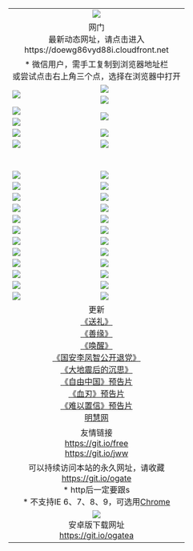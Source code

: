 ﻿<table>
  <tr></tr>
  <tr><td colspan=2 align=center><img src="https://cloud.githubusercontent.com/assets/11880933/13434984/f430fae2-e012-11e5-814f-c2df1e82b247.jpg" /></td></tr>
  <tr><td colspan=2 align=center>网门<br>最新动态网址，请点击进入
<br>https://doewg86vyd88i.cloudfront.net
    </td>
  </tr>
  <tr>
    <td colspan=2 align=center>* 微信用户，需手工复制到浏览器地址栏<br>或尝试点击右上角三个点，选择在浏览器中打开
    <!--br>* IE6打开动态网址须在选项中勾选TLS 1.0--></td>
  </tr>
  <tr>
    <td rowspan=2><a href="https://doewg86vyd88i.cloudfront.net/ogUP.aspx?name=11DKC.mp4&list=11DKC" target="_blank"><img src="https://doewg86vyd88i.cloudfront.net/Up/11DKC1.jpg" /></a></td> 
    <td><div><a href="https://doewg86vyd88i.cloudfront.net/ogUP.aspx?name=LRWS.mp4&list=LRWS" target="_blank"><img src="https://doewg86vyd88i.cloudfront.net/Up/LRWS.jpg" /></a></td>
   </tr>
  <tr>
    <td><a href="https://doewg86vyd88i.cloudfront.net/ogNiceVedio.aspx" target="_blank"><img src="https://doewg86vyd88i.cloudfront.net/Up/11TGKDY.jpg" /></a></td>
  </tr>
  <tr>
    <td><a href="https://doewg86vyd88i.cloudfront.net/ogUP.aspx?name=JQR.mp4&count=2" target="_blank"><img src="https://doewg86vyd88i.cloudfront.net/Up/JQR.jpg" /></a></td>   
    <td rowspan=2><a href="https://doewg86vyd88i.cloudfront.net/ogUP.aspx?name=JP.mp4&count=9" target="_blank"><img src="https://doewg86vyd88i.cloudfront.net/Up/JP.jpg" /></td>
  </tr>
  <tr>
    <td><a href="https://doewg86vyd88i.cloudfront.net/ogUP.aspx?name=WH.mp4" target="_blank"><img src="https://doewg86vyd88i.cloudfront.net/Up/WH.jpg" /></a></td>
  </tr>
  <tr>
    <td><a href="https://doewg86vyd88i.cloudfront.net/ogUP.aspx?name=SSZJ.mp4&list=SSZJ" target="_blank"><img src="https://doewg86vyd88i.cloudfront.net/Up/SSZJ.jpg" /></a></td>
    <td><a href="https://doewg86vyd88i.cloudfront.net/ogUP.aspx?name=WLSH.mp4&count=2" target="_blank"><img src="https://doewg86vyd88i.cloudfront.net/Up/WLSH.jpg" /></a</td>
  </tr>
  <tr>
    <td><a href="https://doewg86vyd88i.cloudfront.net/ogUP.aspx?name=ZY.mp4&count=2015|16" target="_blank"><img src="https://doewg86vyd88i.cloudfront.net/Up/ZY.jpg" /></a</td>
    <td><a href="https://doewg86vyd88i.cloudfront.net/ogUP.aspx?name=XTFY.mp4&count=B|2,A|24" target="_blank"><img src="https://doewg86vyd88i.cloudfront.net/Up/XTFY.jpg" /></a></td>
  </tr>
  <tr height="40">
  </tr>
  <tr>
    <td><a href="https://doewg86vyd88i.cloudfront.net/ogUP.aspx?name=4EE/QQ.mp4&list=4EEQQ" target="_blank"><img src="https://doewg86vyd88i.cloudfront.net/Up/4EE/QQ0.jpg"/></a></td>
    <td><a href="https://doewg86vyd88i.cloudfront.net/ogUP.aspx?name=4EE/HQ.mp4&list=4EEHQ" target="_blank"><img src="https://doewg86vyd88i.cloudfront.net/Up/4EE/HQ0.jpg"/></a></td>
  </tr>
  <tr>
    <td><a href="https://doewg86vyd88i.cloudfront.net/ogUP.aspx?name=4EE/ZG.mp4&list=4EEZG" target="_blank"><img src="https://doewg86vyd88i.cloudfront.net/Up/4EE/ZG0.jpg"/></a></td>
    <td><a href="https://doewg86vyd88i.cloudfront.net/ogUP.aspx?name=4EE/DJ.mp4&list=4EEDJ" target="_blank"><img src="https://doewg86vyd88i.cloudfront.net/Up/4EE/DJ0.jpg"/></a></td>
  </tr>
  <tr>
    <td><a href="https://doewg86vyd88i.cloudfront.net/ogUP.aspx?name=4EE/GX.mp4&list=4EEGX" target="_blank"><img src="https://doewg86vyd88i.cloudfront.net/Up/4EE/GX0.jpg"/></a></td>
    <td><a href="https://doewg86vyd88i.cloudfront.net/ogUP.aspx?name=4EE/HD.mp4&list=4EEHD" target="_blank"><img src="https://doewg86vyd88i.cloudfront.net/Up/4EE/HD0.jpg"/></a></td>
  </tr>
  <tr>
    <td><a href="https://doewg86vyd88i.cloudfront.net/ogUP.aspx?name=4EE/TX.mp4&list=4EETX" target="_blank"><img src="https://doewg86vyd88i.cloudfront.net/Up/4EE/TX0.jpg"/></a></td>
    <td><a href="https://doewg86vyd88i.cloudfront.net/ogUP.aspx?name=4EE/WZ.mp4&list=4EEWZ" target="_blank"><img src="https://doewg86vyd88i.cloudfront.net/Up/4EE/WZ0.jpg"/></a></td>
  </tr>
  <tr>
    <td><a href="https://doewg86vyd88i.cloudfront.net/onUP.aspx?name=https://d1ni6yqhqrtjo7.cloudfront.net/" target="_blank"><img src="https://doewg86vyd88i.cloudfront.net/Up/0DTW.jpg"/></a></td>
    <td><a href="https://doewg86vyd88i.cloudfront.net/onUP.aspx?name=https://d240ns8up8earz.cloudfront.net/acenter/" target="_blank"><img src="https://doewg86vyd88i.cloudfront.net/Up/0TDW.jpg" /></a></td>
  </tr>
  <tr>
    <td><a href="https://doewg86vyd88i.cloudfront.net/onUP.aspx?name=https://d4508d6vomz2p.cloudfront.net/gb/nsc413.htm" target="_blank"><img src="https://doewg86vyd88i.cloudfront.net/Up/0DJY.jpg" /></a></td>
    <td><a href="https://doewg86vyd88i.cloudfront.net/onUP.aspx?name=https://d4apjbhkuxer1.cloudfront.net/xtr/gb/prog204.html" target="_blank"><img src="https://doewg86vyd88i.cloudfront.net/Up/0XTR.jpg" /></a></td>
  </tr>
  <tr>
    <td><a href="https://doewg86vyd88i.cloudfront.net/onUP.aspx?name=https://d3aj00iefsmfgc.cloudfront.net/" target="_blank"><img src="https://doewg86vyd88i.cloudfront.net/Up/0MHW.jpg" /></a></td>
    <td><a href="https://doewg86vyd88i.cloudfront.net/onUP.aspx?name=https://d20wz7qt14x5d2.cloudfront.net/" target="_blank"><img src="https://doewg86vyd88i.cloudfront.net/Up/0ZJW.jpg" /></a></td>
  </tr>
  <tr>
    <td><a href="https://doewg86vyd88i.cloudfront.net/ogUP.aspx?name=0FG.zip" target="_blank"><img src="https://doewg86vyd88i.cloudfront.net/Up/0FG.jpg" /></a></td>
    <td><a href="https://doewg86vyd88i.cloudfront.net/ogUP.aspx?name=0FGA.apk" target="_blank"><img src="https://doewg86vyd88i.cloudfront.net/Up/0FGA.jpg" /></a></td>
  </tr>
  <tr>
    <td><a href="https://doewg86vyd88i.cloudfront.net/ogUP.aspx?name=0U.zip" target="_blank"><img src="https://doewg86vyd88i.cloudfront.net/Up/0U.jpg" /></a></td>
    <td><a href="https://doewg86vyd88i.cloudfront.net/ogUP.aspx?name=0UA.apk" target="_blank"><img src="https://doewg86vyd88i.cloudfront.net/Up/0UA.jpg" /></a></td>
  </tr>
  <tr>
    <td><a href="https://doewg86vyd88i.cloudfront.net/ogUP.aspx?name=0iPPOTV.zip" target="_blank"><img src="https://doewg86vyd88i.cloudfront.net/Up/0iPPOTV.jpg" /></a></td>
    <td><a href="https://doewg86vyd88i.cloudfront.net/ogUP.aspx?name=0iNTD.apk" target="_blank"><img src="https://doewg86vyd88i.cloudfront.net/Up/0iNTD.jpg" /></a></td>
  </tr>
  <tr>
    <td><a href="https://doewg86vyd88i.cloudfront.net/ogNice.aspx" target="_blank"><img src="https://doewg86vyd88i.cloudfront.net/Up/0WCYY.jpg" /></a></td>
    <td><a href="https://doewg86vyd88i.cloudfront.net/onCO.aspx?list=XWPL&mode=" target="_blank"><img src="https://doewg86vyd88i.cloudfront.net/Up/0WZTT.jpg" /></a></td> 
  </tr>
  <tr>
    <td><a href="https://doewg86vyd88i.cloudfront.net/ogDY.aspx" target="_blank"><img src="https://doewg86vyd88i.cloudfront.net/Up/0FK.jpg" /></a></td>
    <td><a href="https://doewg86vyd88i.cloudfront.net/ogST.aspx" target="_blank"><img src="https://doewg86vyd88i.cloudfront.net/Up/0ST.jpg" /></a></td> 
  </tr>
  <tr>
    <td colspan=2 align=center>更新<br>
      <a href="https://doewg86vyd88i.cloudfront.net/ogUP.aspx?name=4ESL.mp4" target="_blank">《送礼》</a><br>
      <a href="https://doewg86vyd88i.cloudfront.net/ogUP.aspx?name=4ESY.mp4" target="_blank">《善缘》</a><br>
      <a href="https://doewg86vyd88i.cloudfront.net/ogUP.aspx?name=4EHX.mp4" target="_blank">《唤醒》</a><br>
      <a href="https://doewg86vyd88i.cloudfront.net/ogUP.aspx?name=4LFZ.mp4" target="_blank">《国安李凤智公开退党》</a><br>
      <a href="https://doewg86vyd88i.cloudfront.net/ogUP.aspx?name=4DDZHDCS.mp4" target="_blank">《大地震后的沉思》</a><br>
      <a href="https://doewg86vyd88i.cloudfront.net/ogUP.aspx?name=11ZYZG0.mp4" target="_blank">《自由中国》预告片</a><br>
      <a href="https://doewg86vyd88i.cloudfront.net/ogUP.aspx?name=11XR.mp4" target="_blank">《血刃》预告片</a><br>
      <a href="https://doewg86vyd88i.cloudfront.net/ogUP.aspx?name=11NYZX.mp4&count=2" target="_blank">《难以置信》预告片</a><br>
      <a href="https://doewg86vyd88i.cloudfront.net/onUP.aspx?name=https://www.minghui.org/" target="_blank">明慧网</a>
    </td>
  </tr>
  <tr>
    <td colspan=2 align=center>友情链接<br>
      <a href="https://git.io/free" target="_blank">https://git.io/free</a><br>
      <a href="https://git.io/jww" target="_blank">https://git.io/jww</a></td>
    </td>
  </tr>
  <tr>
    <td colspan=2 align=center>可以持续访问本站的永久网址，请收藏<br/><a href="https://git.io/ogate" target="_blank">https://git.io/ogate</a><br/>* http后一定要跟s<br/>* 不支持IE 6、7、8、9，可选用<a href="https://doewg86vyd88i.cloudfront.net/ogUP.aspx?name=0ChromePortable.zip">Chrome</a></td>
  </tr>
  <tr>
    <td colspan=2 align=center><a href="https://doewg86vyd88i.cloudfront.net/ogUP.aspx?name=0oGate.apk" target="_blank"><img src="https://cloud.githubusercontent.com/assets/11880933/13720399/75e143ee-e842-11e5-9f0a-1421f423c80f.jpg" /></a><br>安卓版下载网址<br><a href="https://git.io/ogatea">https://git.io/ogatea</a></td>
  </tr>
  <!--tr>
    <td colspan=2 align=center>可能失效的动态网址
    </td>
  </tr-->
</table>
